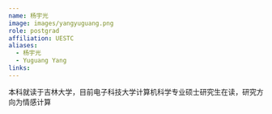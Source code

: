 ```yaml
---
name: 杨宇光
image: images/yangyuguang.png
role: postgrad
affiliation: UESTC
aliases:
  - 杨宇光
  - Yuguang Yang
links:
---
```


本科就读于吉林大学，目前电子科技大学计算机科学专业硕士研究生在读，研究方向为情感计算
